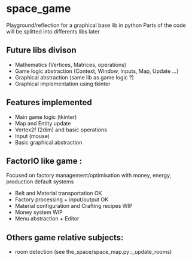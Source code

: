 # space_game

Playground/reflection for a graphical base lib in python
Parts of the code will be splitted into differents libs later

## Future libs divison

- Mathematics (Vertices, Matrices, operations)
- Game logic abstraction (Context, Window, Inputs, Map, Update ...)
- Graphical abstraction (same lib as game logic ?)
- Graphical implementation using tkinter

## Features implemented

- Main game logic (tkinter)
- Map and Entity update
- Vertex2f (2dim) and basic operations
- Input (mouse)
- Basic graphical abstraction

## FactorIO like game :

Focused on factory management/optimisation with money, energy, production default systems

- Belt and Material transportation OK
- Factory processing + input/output OK
- Material configuration and Crafting recipes WIP
- Money system WIP
- Menu abstraction + Editor

## Others game relative subjects:

- room detection (see the_space/space_map.py::\_update_rooms)
